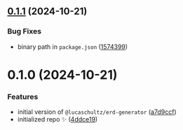 ## [0.1.1](https://github.com/lucaschultz/erd-generator/compare/0.1.0...0.1.1) (2024-10-21)

### Bug Fixes

- binary path in `package.json` ([1574399](https://github.com/lucaschultz/erd-generator/commit/1574399bf2aaa09b8d7865c49692beb9ba7676df))

# 0.1.0 (2024-10-21)

### Features

- initial version of `@lucaschultz/erd-generator` ([a7d9ccf](https://github.com/lucaschultz/erd-generator/commit/a7d9ccf01adfbe4abafc5f51c3b7fd6e3adeb5af))
- initialized repo ✨ ([4ddce19](https://github.com/lucaschultz/erd-generator/commit/4ddce194bc673b92f161dd6dfc7d4e41ed978584))
